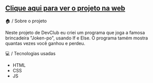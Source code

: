 <h2><a href="">Clique aqui para ver o projeto na web</a></h2>

 🏠 / Sobre o projeto
 <p>Neste projeto de DevClub eu criei um programa que joga a famosa brincadeira "Joken-po", usando If e Else. O programa tamém mostra quantas vezes você ganhou e perdeu.</p>

 💻 / Tecnologias usadas
 <ul>
   <li>HTML</li>
   <li>CSS</li>
   <li>JS</li>
 </ul>
